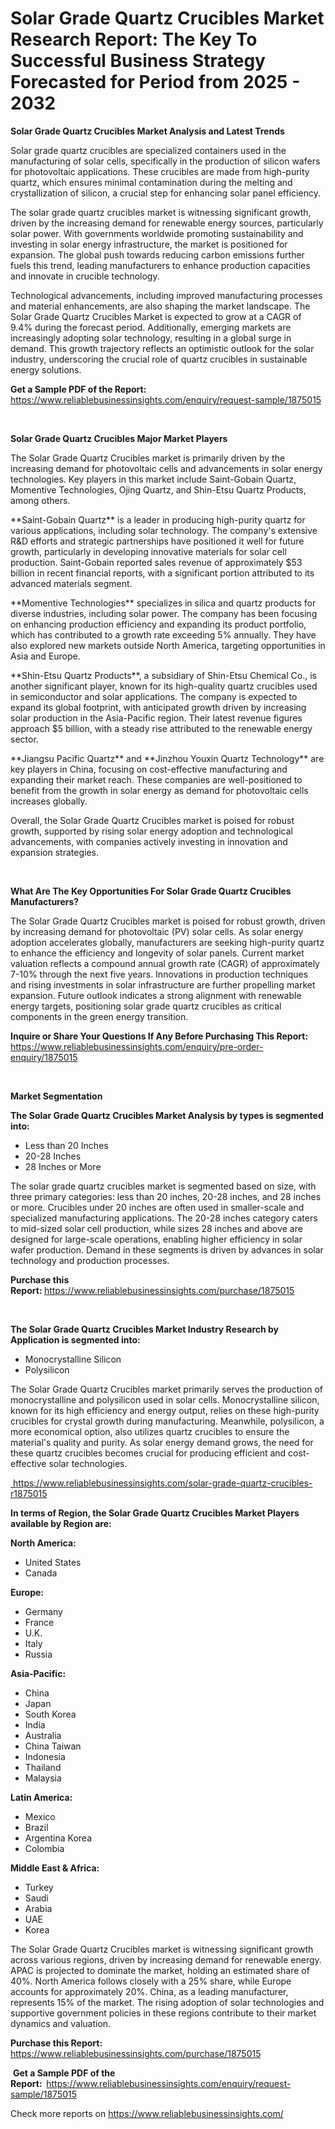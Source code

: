 <p><h1>Solar Grade Quartz Crucibles Market Research Report: The Key To Successful Business Strategy Forecasted for Period from 2025 - 2032</h1></p><p><strong>Solar Grade Quartz Crucibles Market Analysis and Latest Trends</strong></p>
<p><p>Solar grade quartz crucibles are specialized containers used in the manufacturing of solar cells, specifically in the production of silicon wafers for photovoltaic applications. These crucibles are made from high-purity quartz, which ensures minimal contamination during the melting and crystallization of silicon, a crucial step for enhancing solar panel efficiency.</p><p>The solar grade quartz crucibles market is witnessing significant growth, driven by the increasing demand for renewable energy sources, particularly solar power. With governments worldwide promoting sustainability and investing in solar energy infrastructure, the market is positioned for expansion. The global push towards reducing carbon emissions further fuels this trend, leading manufacturers to enhance production capacities and innovate in crucible technology.</p><p>Technological advancements, including improved manufacturing processes and material enhancements, are also shaping the market landscape. The Solar Grade Quartz Crucibles Market is expected to grow at a CAGR of 9.4% during the forecast period. Additionally, emerging markets are increasingly adopting solar technology, resulting in a global surge in demand. This growth trajectory reflects an optimistic outlook for the solar industry, underscoring the crucial role of quartz crucibles in sustainable energy solutions.</p></p>
<p><strong>Get a Sample PDF of the Report:&nbsp;</strong> <a href="https://www.reliablebusinessinsights.com/enquiry/request-sample/1875015?utm_campaign=2142&utm_medium=2&utm_source=Github&utm_content=ia&utm_term=04022025&utm_id=solar-grade-quartz-crucibles">https://www.reliablebusinessinsights.com/enquiry/request-sample/1875015</a></p>
<p>&nbsp;</p>
<p><strong>Solar Grade Quartz Crucibles Major Market Players</strong></p>
<p><p>The Solar Grade Quartz Crucibles market is primarily driven by the increasing demand for photovoltaic cells and advancements in solar energy technologies. Key players in this market include Saint-Gobain Quartz, Momentive Technologies, Ojing Quartz, and Shin-Etsu Quartz Products, among others.</p><p>**Saint-Gobain Quartz** is a leader in producing high-purity quartz for various applications, including solar technology. The company's extensive R&D efforts and strategic partnerships have positioned it well for future growth, particularly in developing innovative materials for solar cell production. Saint-Gobain reported sales revenue of approximately $53 billion in recent financial reports, with a significant portion attributed to its advanced materials segment.</p><p>**Momentive Technologies** specializes in silica and quartz products for diverse industries, including solar power. The company has been focusing on enhancing production efficiency and expanding its product portfolio, which has contributed to a growth rate exceeding 5% annually. They have also explored new markets outside North America, targeting opportunities in Asia and Europe.</p><p>**Shin-Etsu Quartz Products**, a subsidiary of Shin-Etsu Chemical Co., is another significant player, known for its high-quality quartz crucibles used in semiconductor and solar applications. The company is expected to expand its global footprint, with anticipated growth driven by increasing solar production in the Asia-Pacific region. Their latest revenue figures approach $5 billion, with a steady rise attributed to the renewable energy sector.</p><p>**Jiangsu Pacific Quartz** and **Jinzhou Youxin Quartz Technology** are key players in China, focusing on cost-effective manufacturing and expanding their market reach. These companies are well-positioned to benefit from the growth in solar energy as demand for photovoltaic cells increases globally.</p><p>Overall, the Solar Grade Quartz Crucibles market is poised for robust growth, supported by rising solar energy adoption and technological advancements, with companies actively investing in innovation and expansion strategies.</p></p>
<p>&nbsp;</p>
<p><strong>What Are The Key Opportunities For Solar Grade Quartz Crucibles Manufacturers?</strong></p>
<p><p>The Solar Grade Quartz Crucibles market is poised for robust growth, driven by increasing demand for photovoltaic (PV) solar cells. As solar energy adoption accelerates globally, manufacturers are seeking high-purity quartz to enhance the efficiency and longevity of solar panels. Current market valuation reflects a compound annual growth rate (CAGR) of approximately 7-10% through the next five years. Innovations in production techniques and rising investments in solar infrastructure are further propelling market expansion. Future outlook indicates a strong alignment with renewable energy targets, positioning solar grade quartz crucibles as critical components in the green energy transition.</p></p>
<p><strong>Inquire or Share Your Questions If Any Before Purchasing This Report:</strong> <a href="https://www.reliablebusinessinsights.com/enquiry/pre-order-enquiry/1875015?utm_campaign=2142&utm_medium=2&utm_source=Github&utm_content=ia&utm_term=04022025&utm_id=solar-grade-quartz-crucibles">https://www.reliablebusinessinsights.com/enquiry/pre-order-enquiry/1875015</a></p>
<p>&nbsp;</p>
<p><strong>Market Segmentation</strong></p>
<p><strong>The Solar Grade Quartz Crucibles Market Analysis by types is segmented into:</strong></p>
<p><ul><li>Less than 20 Inches</li><li>20-28 Inches</li><li>28 Inches or More</li></ul></p>
<p><p>The solar grade quartz crucibles market is segmented based on size, with three primary categories: less than 20 inches, 20-28 inches, and 28 inches or more. Crucibles under 20 inches are often used in smaller-scale and specialized manufacturing applications. The 20-28 inches category caters to mid-sized solar cell production, while sizes 28 inches and above are designed for large-scale operations, enabling higher efficiency in solar wafer production. Demand in these segments is driven by advances in solar technology and production processes.</p></p>
<p><strong>Purchase this Report:&nbsp;</strong><a href="https://www.reliablebusinessinsights.com/purchase/1875015?utm_campaign=2142&utm_medium=2&utm_source=Github&utm_content=ia&utm_term=04022025&utm_id=solar-grade-quartz-crucibles">https://www.reliablebusinessinsights.com/purchase/1875015</a></p>
<p>&nbsp;</p>
<p><strong>The Solar Grade Quartz Crucibles Market Industry Research by Application is segmented into:</strong></p>
<p><ul><li>Monocrystalline Silicon</li><li>Polysilicon</li></ul></p>
<p><p>The Solar Grade Quartz Crucibles market primarily serves the production of monocrystalline and polysilicon used in solar cells. Monocrystalline silicon, known for its high efficiency and energy output, relies on these high-purity crucibles for crystal growth during manufacturing. Meanwhile, polysilicon, a more economical option, also utilizes quartz crucibles to ensure the material's quality and purity. As solar energy demand grows, the need for these quartz crucibles becomes crucial for producing efficient and cost-effective solar technologies.</p></p>
<p><a href="https://www.reliablebusinessinsights.com/solar-grade-quartz-crucibles-r1875015?utm_campaign=2142&utm_medium=2&utm_source=Github&utm_content=ia&utm_term=04022025&utm_id=solar-grade-quartz-crucibles">&nbsp;https://www.reliablebusinessinsights.com/solar-grade-quartz-crucibles-r1875015</a></p>
<p><strong>In terms of Region, the Solar Grade Quartz Crucibles Market Players available by Region are:</strong></p>
<p>
    <p> <strong> North America: </strong>
        <ul>
            <li>United States</li>
            <li>Canada</li>
        </ul>
        </p> 
    <p> <strong> Europe: </strong>
        <ul>
            <li>Germany</li>
            <li>France</li>
            <li>U.K.</li>
            <li>Italy</li>
            <li>Russia</li>
        </ul>
        </p> 
    <p> <strong> Asia-Pacific: </strong>
        <ul>
            <li>China</li>
            <li>Japan</li>
            <li>South Korea</li>
            <li>India</li>
            <li>Australia</li>
            <li>China Taiwan</li>
            <li>Indonesia</li>
            <li>Thailand</li>
            <li>Malaysia</li>
        </ul>
        </p> 
    <p> <strong> Latin America: </strong>
        <ul>
            <li>Mexico</li>
            <li>Brazil</li>
            <li>Argentina Korea</li>
            <li>Colombia</li>
        </ul>
        </p> 
    <p> <strong> Middle East & Africa: </strong>
        <ul>
            <li>Turkey</li>
            <li>Saudi</li>
            <li>Arabia</li>
            <li>UAE</li>
            <li>Korea</li>
        </ul>
    </p>
    </p>
<p><p>The Solar Grade Quartz Crucibles market is witnessing significant growth across various regions, driven by increasing demand for renewable energy. APAC is projected to dominate the market, holding an estimated share of 40%. North America follows closely with a 25% share, while Europe accounts for approximately 20%. China, as a leading manufacturer, represents 15% of the market. The rising adoption of solar technologies and supportive government policies in these regions contribute to their market dynamics and valuation.</p></p>
<p><strong>Purchase this Report: </strong><a href="https://www.reliablebusinessinsights.com/purchase/1875015?utm_campaign=2142&utm_medium=2&utm_source=Github&utm_content=ia&utm_term=04022025&utm_id=solar-grade-quartz-crucibles">https://www.reliablebusinessinsights.com/purchase/1875015</a></p>
<p>&nbsp;<strong>Get a Sample PDF of the Report:&nbsp;&nbsp;</strong><a href="https://www.reliablebusinessinsights.com/enquiry/request-sample/1875015?utm_campaign=2142&utm_medium=2&utm_source=Github&utm_content=ia&utm_term=04022025&utm_id=solar-grade-quartz-crucibles">https://www.reliablebusinessinsights.com/enquiry/request-sample/1875015</a></p>
<p><strong></strong></p>
<p>Check more reports on <a href="https://www.reliablebusinessinsights.com/?utm_campaign=2142&utm_medium=2&utm_source=Github&utm_content=ia&utm_term=04022025&utm_id=solar-grade-quartz-crucibles">https://www.reliablebusinessinsights.com/</a></p>